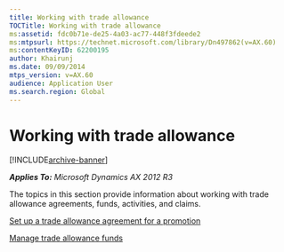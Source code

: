 ```yaml
---
title: Working with trade allowance
TOCTitle: Working with trade allowance
ms:assetid: fdc0b71e-de25-4a03-ac77-448f3fdeede2
ms:mtpsurl: https://technet.microsoft.com/library/Dn497862(v=AX.60)
ms:contentKeyID: 62200195
author: Khairunj
ms.date: 09/09/2014
mtps_version: v=AX.60
audience: Application User
ms.search.region: Global
---
```


# Working with trade allowance 


[!INCLUDE[archive-banner](includes/archive-banner.md)]


_**Applies To:** Microsoft Dynamics AX 2012 R3_

The topics in this section provide information about working with trade allowance agreements, funds, activities, and claims.

[Set up a trade allowance agreement for a promotion](set-up-a-trade-allowance-agreement-for-a-promotion.md)

[Manage trade allowance funds](manage-trade-allowance-funds.md)

  


